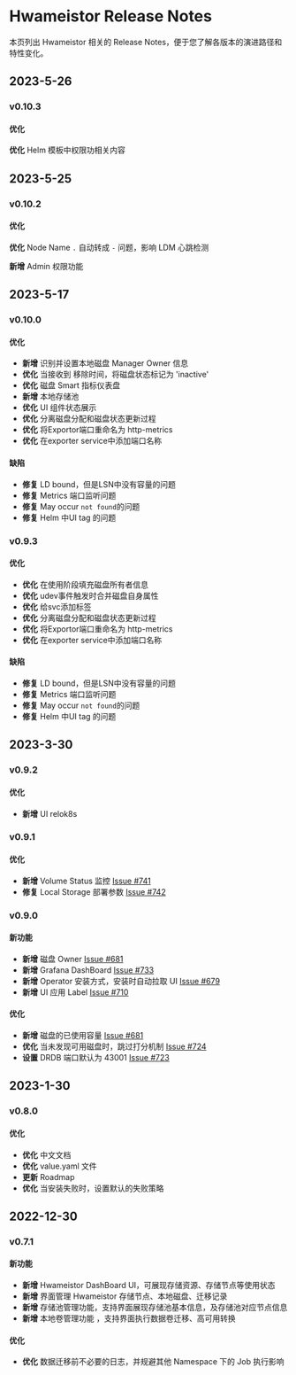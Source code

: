 # Hwameistor Release Notes

本页列出 Hwameistor 相关的 Release Notes，便于您了解各版本的演进路径和特性变化。

## 2023-5-26

### v0.10.3

#### 优化

**优化** Helm 模板中权限功相关内容

## 2023-5-25

### v0.10.2

#### 优化

**优化** Node Name `.` 自动转成 `-` 问题，影响 LDM 心跳检测

**新增** Admin 权限功能

## 2023-5-17

### v0.10.0

#### 优化

- **新增** 识别并设置本地磁盘 Manager Owner 信息
- **优化** 当接收到 移除时间，将磁盘状态标记为 'inactive'
- **优化** 磁盘 Smart 指标仪表盘
- **新增** 本地存储池
- **优化** UI 组件状态展示
- **优化** 分离磁盘分配和磁盘状态更新过程
- **优化** 将Exportor端口重命名为 http-metrics
- **优化** 在exporter service中添加端口名称

#### 缺陷

- **修复** LD bound，但是LSN中没有容量的问题
- **修复** Metrics 端口监听问题
- **修复** May occur `not found`的问题
- **修复** Helm 中UI tag 的问题

### v0.9.3

#### 优化

- **优化** 在使用阶段填充磁盘所有者信息
- **优化** udev事件触发时合并磁盘自身属性
- **优化** 给svc添加标签
- **优化** 分离磁盘分配和磁盘状态更新过程
- **优化** 将Exportor端口重命名为 http-metrics
- **优化** 在exporter service中添加端口名称

#### 缺陷

- **修复** LD bound，但是LSN中没有容量的问题
- **修复** Metrics 端口监听问题
- **修复** May occur `not found`的问题
- **修复** Helm 中UI tag 的问题

## 2023-3-30

### v0.9.2

#### 优化

- **新增** UI relok8s

### v0.9.1

#### 优化

- **新增** Volume Status 监控 [Issue #741](https://github.com/hwameistor/hwameistor/pull/741)
- **修复** Local Storage 部署参数 [Issue #742](https://github.com/hwameistor/hwameistor/pull/742)

### v0.9.0

#### 新功能

- **新增** 磁盘 Owner [Issue #681](https://github.com/hwameistor/hwameistor/pull/681)
- **新增** Grafana DashBoard [Issue #733](https://github.com/hwameistor/hwameistor/pull/733)
- **新增** Operator 安装方式，安装时自动拉取 UI [Issue #679](https://github.com/hwameistor/hwameistor/pull/679)
- **新增** UI 应用 Label [Issue #710](https://github.com/hwameistor/hwameistor/pull/710)

#### 优化

- **新增** 磁盘的已使用容量 [Issue #681](https://github.com/hwameistor/hwameistor/pull/681)
- **优化** 当未发现可用磁盘时，跳过打分机制 [Issue #724](https://github.com/hwameistor/hwameistor/pull/724)
- **设置** DRDB 端口默认为 43001 [Issue #723](https://github.com/hwameistor/hwameistor/pull/723)

## 2023-1-30

### v0.8.0

#### 优化

- **优化** 中文文档
- **优化** value.yaml 文件
- **更新** Roadmap
- **优化** 当安装失败时，设置默认的失败策略

## 2022-12-30

### v0.7.1

#### 新功能

- **新增** Hwameistor DashBoard UI，可展现存储资源、存储节点等使用状态
- **新增** 界面管理 Hwameistor 存储节点、本地磁盘、迁移记录
- **新增** 存储池管理功能，支持界面展现存储池基本信息，及存储池对应节点信息
- **新增** 本地卷管理功能 ，支持界面执行数据卷迁移、高可用转换

#### 优化

- **优化** 数据迁移前不必要的日志，并规避其他 Namespace 下的 Job 执行影响
